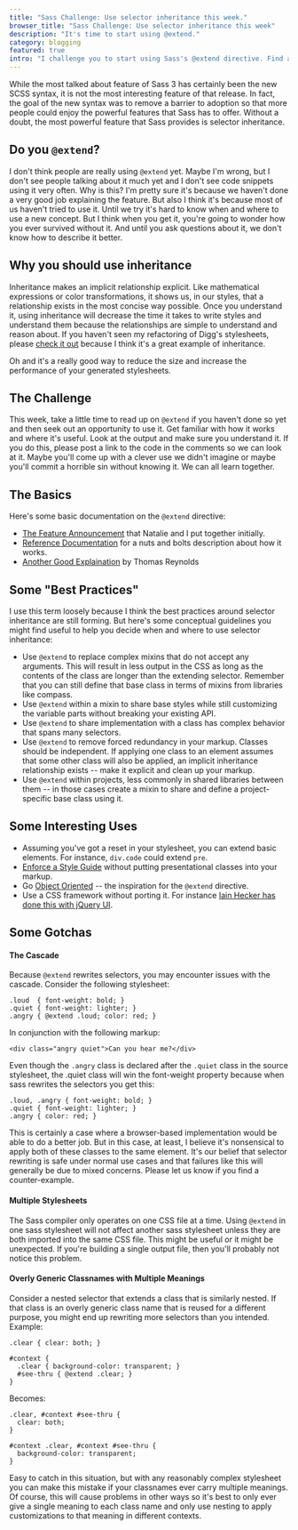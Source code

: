 ```yaml
---
title: "Sass Challenge: Use selector inheritance this week."
browser_title: "Sass Challenge: Use selector inheritance this week"
description: "It's time to start using @extend."
category: blogging
featured: true
intro: "I challenge you to start using Sass's @extend directive. Find at least one place in your stylesheets where selector inheritance is appropriate and put it to use."
---
```

While the most talked about feature of Sass 3 has certainly been the new SCSS syntax, it is not the most interesting feature of that release. In fact, the goal of the new syntax was to remove a barrier to adoption so that more people could enjoy the powerful features that Sass has to offer. Without a doubt, the most powerful feature that Sass provides is selector inheritance.

## Do you `@extend`?

I don't think people are really using `@extend` yet. Maybe I'm wrong, but I don't see people talking about it much yet and I don't see code snippets using it very often. Why is this? I'm pretty sure it's because we haven't done a very good job explaining the feature. But also I think it's because most of us haven't tried to use it. Until we try it's hard to know when and where to use a new concept. But I think when you get it, you're going to wonder how you ever survived without it. And until you ask questions about it, we don't know how to describe it better.

## Why you should use inheritance

Inheritance makes an implicit relationship explicit. Like mathematical expressions or color transformations, it shows us, in our styles, that a relationship exists in the most concise way possible. Once you understand it, using inheritance will decrease the time it takes to write styles and understand them because the relationships are simple to understand and reason about. If you haven't seen my refactoring of Digg's stylesheets, please [check it out](/blog/2010/05/25/refactor-my-stylesheets-digg-edition/) because I think it's a great example of inheritance.

Oh and it's a really good way to reduce the size and increase the performance of your generated stylesheets.

## The Challenge

This week, take a little time to read up on `@extend` if you haven't done so yet and then seek out an opportunity to use it. Get familiar with how it works and where it's useful. Look at the output and make sure you understand it. If you do this, please post a link to the code in the comments so we can look at it. Maybe you'll come up with a clever use we didn't imagine or maybe you'll commit a horrible sin without knowing it. We can all learn together.

## The Basics

Here's some basic documentation on the `@extend` directive:

* [The Feature Announcement](http://nex-3.com/posts/99-selector-inheritance-the-easy-way-introducing-extend) that Natalie and I put together initially.
* [Reference Documentation](http://sass-lang.com/docs/yardoc/file.SASS_REFERENCE.html#extend) for a nuts and bolts description about how it works.
* [Another Good Explaination](http://awardwinningfjords.com/2010/07/27/sass-extend-introduction.html) by Thomas Reynolds

## Some "Best Practices"

I use this term loosely because I think the best practices around selector inheritance are still forming. But here's some conceptual guidelines you might find useful to help you decide when and where to use selector inheritance:

* Use `@extend` to replace complex mixins that do not accept any arguments. This will result in less output in the CSS as long as the contents of the class are longer than the extending selector. Remember that you can still define that base class in terms of mixins from libraries like compass.
* Use `@extend` within a mixin to share base styles while still customizing the variable parts without breaking your existing API.
* Use `@extend` to share implementation with a class has complex behavior that spans many selectors.
* Use `@extend` to remove forced redundancy in your markup. Classes should be independent. If applying one class to an element assumes that some other class will also be applied, an implicit inheritance relationship exists -- make it explicit and clean up your markup.
* Use `@extend` within projects, less commonly in shared libraries between them -- in those cases create a mixin to share and define a project-specific base class using it.

## Some Interesting Uses

* Assuming you've got a reset in your stylesheet, you can extend basic elements. For instance, `div.code` could extend `pre`.
* [Enforce a Style Guide](http://awardwinningfjords.com/2010/07/30/style-guides-using-sass-extend.html) without putting presentational classes into your markup.
* Go [Object Oriented](http://wiki.github.com/stubbornella/oocss/) -- the inspiration for the `@extend` directive.
* Use a CSS framework without porting it. For instance [Iain Hecker has done this with jQuery UI](http://iain.nl/2010/07/using-sass-with-jquery-ui/).

## Some Gotchas

#### The Cascade

Because `@extend` rewrites selectors, you may encounter issues with the cascade. Consider the following stylesheet:

    .loud  { font-weight: bold; }
    .quiet { font-weight: lighter; }
    .angry { @extend .loud; color: red; }

In conjunction with the following markup:

    <div class="angry quiet">Can you hear me?</div>

Even though the `.angry` class is declared after the `.quiet` class in the source stylesheet, the .quiet class will win the font-weight property because when sass rewrites the selectors you get this:

    .loud, .angry { font-weight: bold; }
    .quiet { font-weight: lighter; }
    .angry { color: red; }

This is certainly a case where a browser-based implementation would be able to do a better job. But in this case, at least, I believe it's nonsensical to apply both of these classes to the same element. It's our belief that selector rewriting is safe under normal use cases and that failures like this will generally be due to mixed concerns. Please let us know if you find a counter-example.

#### Multiple Stylesheets

The Sass compiler only operates on one CSS file at a time. Using `@extend` in one sass stylesheet will not affect another sass stylesheet unless they are both imported into the same CSS file. This might be useful or it might be unexpected. If you're building a single output file, then you'll probably not notice this problem.

#### Overly Generic Classnames with Multiple Meanings

Consider a nested selector that extends a class that is similarly nested. If  that class is an overly generic class name that is reused for a different purpose, you might end up rewriting more selectors than you intended. Example:

    .clear { clear: both; }
    
    #context {
      .clear { background-color: transparent; }
      #see-thru { @extend .clear; }
    }

Becomes:

    .clear, #context #see-thru {
      clear: both;
    }
    
    #context .clear, #context #see-thru {
      background-color: transparent;
    }

Easy to catch in this situation, but with any reasonably complex stylesheet you can make this mistake if your classnames ever carry multiple meanings. Of course, this will cause problems in other ways so it's best to only ever give a single meaning to each class name and only use nesting to apply customizations to that meaning in different contexts.
